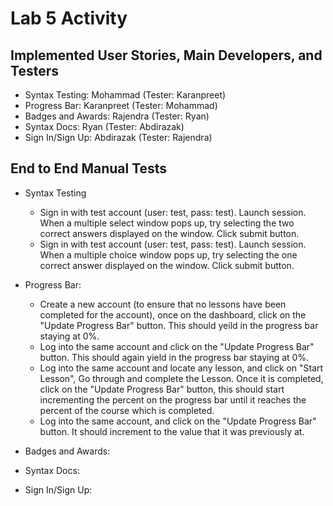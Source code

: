 # Lab 5 Activity

## Implemented User Stories, Main Developers, and Testers
- Syntax Testing: Mohammad (Tester: Karanpreet)
- Progress Bar: Karanpreet (Tester: Mohammad)
- Badges and Awards: Rajendra (Tester: Ryan)
- Syntax Docs: Ryan (Tester: Abdirazak)
- Sign In/Sign Up: Abdirazak (Tester: Rajendra)




## End to End Manual Tests
- Syntax Testing
  - Sign in with test account (user: test, pass: test). Launch session. When a multiple select window pops up, try selecting the two correct answers displayed on the window. Click submit button.
  - Sign in with test account (user: test, pass: test). Launch session. When a multiple choice window pops up, try selecting the one correct answer displayed on the window. Click submit button.

- Progress Bar:
  - Create a new account (to ensure that no lessons have been completed for the account), once on the dashboard, click on the "Update Progress Bar" button. This should yeild in the progress bar staying at 0%.
  - Log into the same account and click on the "Update Progress Bar" button. This should again yield in the progress bar staying at 0%.
  - Log into the same account and locate any lesson, and click on "Start Lesson", Go through and complete the Lesson. Once it is completed, click on the "Update Progress Bar" button, this should start incrementing the percent on the progress bar until it reaches the percent of the course which is completed.
  - Log into the same account, and click on the "Update Progress Bar" button. It should increment to the value that it was previously at.

- Badges and Awards:

- Syntax Docs:

- Sign In/Sign Up:

